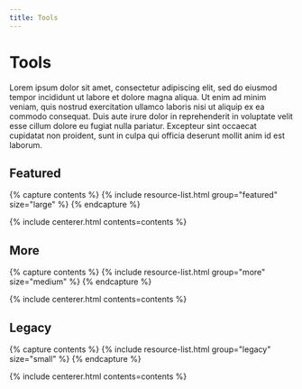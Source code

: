 ```yaml
---
title: Tools
---
```


# <i class="fas fa-tools"></i>Tools

Lorem ipsum dolor sit amet, consectetur adipiscing elit, sed do eiusmod tempor incididunt ut labore et dolore magna aliqua.
Ut enim ad minim veniam, quis nostrud exercitation ullamco laboris nisi ut aliquip ex ea commodo consequat.
Duis aute irure dolor in reprehenderit in voluptate velit esse cillum dolore eu fugiat nulla pariatur.
Excepteur sint occaecat cupidatat non proident, sunt in culpa qui officia deserunt mollit anim id est laborum.

<!-- section break -->

## Featured

{% capture contents %}
{% include resource-list.html group="featured" size="large" %}
{% endcapture %}

{% include centerer.html contents=contents %}

<!-- section break -->

## More

{% capture contents %}
{% include resource-list.html group="more" size="medium" %}
{% endcapture %}

{% include centerer.html contents=contents %}

<!-- section break -->

## Legacy

{% capture contents %}
{% include resource-list.html group="legacy" size="small" %}
{% endcapture %}

{% include centerer.html contents=contents %}
